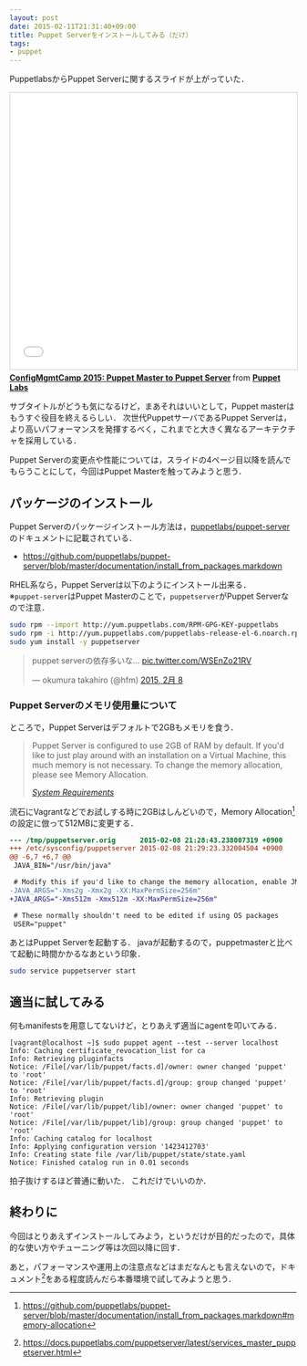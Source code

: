 ```yaml
---
layout: post
date: 2015-02-11T21:31:40+09:00
title: Puppet Serverをインストールしてみる（だけ）
tags:
- puppet
---
```

PuppetlabsからPuppet Serverに関するスライドが上がっていた．

<iframe src="//www.slideshare.net/slideshow/embed_code/key/Cb69Flkj2jNoHb" width="595" height="485" frameborder="0" marginwidth="0" marginheight="0" scrolling="no" style="border:1px solid #CCC; border-width:1px; margin-bottom:5px; max-width: 100%;" allowfullscreen> </iframe> <div style="margin-bottom:5px"> <strong> <a href="//www.slideshare.net/PuppetLabs/cmc-presentation-44223836" title="ConfigMgmtCamp 2015: Puppet Master to Puppet Server" target="_blank">ConfigMgmtCamp 2015: Puppet Master to Puppet Server</a> </strong> from <strong><a href="//www.slideshare.net/PuppetLabs" target="_blank">Puppet Labs</a></strong> </div>

サブタイトルがどうも気になるけど，まあそれはいいとして，Puppet masterはもうすぐ役目を終えるらしい．
次世代PuppetサーバであるPuppet Serverは，より高いパフォーマンスを発揮するべく，これまでと大きく異なるアーキテクチャを採用している．

Puppet Serverの変更点や性能については，スライドの4ページ目以降を読んでもらうことにして，今回はPuppet Masterを触ってみようと思う．

## パッケージのインストール

Puppet Serverのパッケージインストール方法は，[puppetlabs/puppet-server](https://github.com/puppetlabs/puppet-server)のドキュメントに記載されている．

- https://github.com/puppetlabs/puppet-server/blob/master/documentation/install_from_packages.markdown

RHEL系なら，Puppet Serverは以下のようにインストール出来る．  
※`puppet-server`はPuppet Masterのことで，`puppetserver`がPuppet Serverなので注意．

```sh
sudo rpm --import http://yum.puppetlabs.com/RPM-GPG-KEY-puppetlabs
sudo rpm -i http://yum.puppetlabs.com/puppetlabs-release-el-6.noarch.rpm
sudo yum install -y puppetserver
```

<blockquote class="twitter-tweet" lang="ja"><p lang="ja" dir="ltr">puppet serverの依存多いな… <a href="http://t.co/WSEnZo21RV">pic.twitter.com/WSEnZo21RV</a></p>&mdash; okumura takahiro (@hfm) <a href="https://twitter.com/hfm/status/564399485933981697">2015, 2月 8</a></blockquote>
<script async src="//platform.twitter.com/widgets.js" charset="utf-8"></script>

### Puppet Serverのメモリ使用量について

ところで，Puppet Serverはデフォルトで2GBもメモリを食う．

> Puppet Server is configured to use 2GB of RAM by default. If you'd like to just play around with an installation on a Virtual Machine, this much memory is not necessary. To change the memory allocation, please see Memory Allocation.
> 
> *[System Requirements](https://github.com/puppetlabs/puppet-server/blob/master/documentation/install_from_packages.markdown#system-requirements)*


流石にVagrantなどでお試しする時に2GBはしんどいので，Memory Allocation[^1]の設定に倣って512MBに変更する．

```diff
--- /tmp/puppetserver.orig      2015-02-08 21:28:43.238007319 +0900
+++ /etc/sysconfig/puppetserver 2015-02-08 21:29:23.332004504 +0900
@@ -6,7 +6,7 @@
 JAVA_BIN="/usr/bin/java"

 # Modify this if you'd like to change the memory allocation, enable JMX, etc
-JAVA_ARGS="-Xms2g -Xmx2g -XX:MaxPermSize=256m"
+JAVA_ARGS="-Xms512m -Xmx512m -XX:MaxPermSize=256m"

 # These normally shouldn't need to be edited if using OS packages
 USER="puppet"
```

あとはPuppet Serverを起動する．
javaが起動するので，puppetmasterと比べて起動に時間かかるなあという印象．

```sh
sudo service puppetserver start
```

## 適当に試してみる

何もmanifestsを用意してないけど，とりあえず適当にagentを叩いてみる．

```shell-session
[vagrant@localhost ~]$ sudo puppet agent --test --server localhost
Info: Caching certificate_revocation_list for ca
Info: Retrieving pluginfacts
Notice: /File[/var/lib/puppet/facts.d]/owner: owner changed 'puppet' to 'root'
Notice: /File[/var/lib/puppet/facts.d]/group: group changed 'puppet' to 'root'
Info: Retrieving plugin
Notice: /File[/var/lib/puppet/lib]/owner: owner changed 'puppet' to 'root'
Notice: /File[/var/lib/puppet/lib]/group: group changed 'puppet' to 'root'
Info: Caching catalog for localhost
Info: Applying configuration version '1423412703'
Info: Creating state file /var/lib/puppet/state/state.yaml
Notice: Finished catalog run in 0.01 seconds
```

拍子抜けするほど普通に動いた．
これだけでいいのか．

## 終わりに

今回はとりあえずインストールしてみよう，というだけが目的だったので，具体的な使い方やチューニング等は次回以降に回す．

あと，パフォーマンスや運用上の注意点などはまだなんとも言えないので，ドキュメント[^2]をある程度読んだら本番環境で試してみようと思う．

[^1]: https://github.com/puppetlabs/puppet-server/blob/master/documentation/install_from_packages.markdown#memory-allocation
[^2]: https://docs.puppetlabs.com/puppetserver/latest/services_master_puppetserver.html
